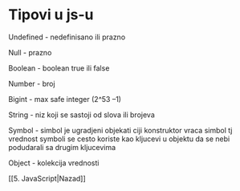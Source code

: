 # Tipovi u js-u

Undefined - nedefinisano ili prazno

Null - prazno

Boolean  - boolean true ili false

Number - broj

Bigint -  max safe integer (2^53 –1)

String - niz koji se sastoji od slova ili brojeva

Symbol - simbol je ugradjeni objekati  ciji konstruktor vraca simbol tj vrednost
symboli se cesto koriste kao kljucevi u objektu da se nebi podudarali sa drugim kljucevima

Object - kolekcija  vrednosti

[[5. JavaScript|Nazad]]  